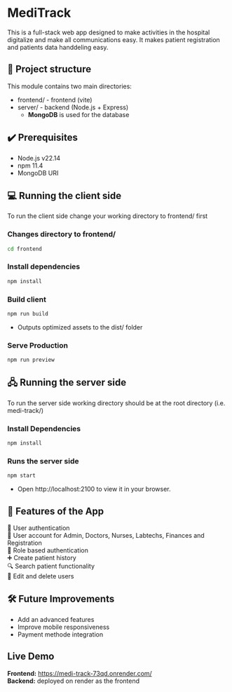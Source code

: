 # MediTrack

This is a full-stack web app designed to make activities in the hospital digitalize and make all communications easy. It makes patient registration and patients data handdeling easy.

## 📂 Project structure

This module contains two main directories:

- frontend/ - frontend (vite)
- server/ - backend (Node.js + Express)
  - **MongoDB** is used for the database

## ✔️ Prerequisites

- Node.js v22.14
- npm 11.4
- MongoDB URI

## 💻 Running the client side

To run the client side change your working directory to frontend/ first

### Changes directory to frontend/

```bash
cd frontend
```

### Install dependencies

```bash
npm install
```

### Build client

```bash
npm run build
```

- Outputs optimized assets to the dist/ folder

### Serve Production

```bash
npm run preview
```

## 🖧 Running the server side

To run the server side working directory should be at the root directory (i.e. medi-track/)

### Install Dependencies

```bash
npm install
```

### Runs the server side

```bash
npm start
```

- Open http://localhost:2100 to view it in your browser.

## 🧩 Features of the App

🔏 User authentication  
👥 User account for Admin, Doctors, Nurses, Labtechs, Finances and Registration  
👷 Role based authentication  
➕ Create patient history  
🔍 Search patient functionality  
📝 Edit and delete users

## 🛠️ Future Improvements

- Add an advanced features
- Improve mobile responsiveness
- Payment methode integration

## Live Demo

**Frontend:** https://medi-track-73qd.onrender.com/  
**Backend:** deployed on render as the frontend
